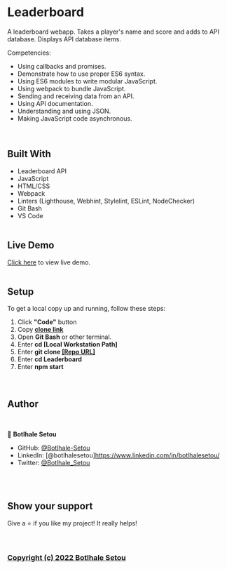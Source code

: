 # **Leaderboard**
A leaderboard webapp. Takes a player's name and score and adds to API database. Displays API database items. 

Competencies:
- Using callbacks and promises.
- Demonstrate how to use proper ES6 syntax. 
- Using ES6 modules to write modular JavaScript.
- Using webpack to bundle JavaScript.
- Sending and receiving data from an API.
- Using API documentation.
- Understanding and using JSON.
- Making JavaScript code asynchronous.

<br>

## Built With

- Leaderboard API
- JavaScript
- HTML/CSS
- Webpack
- Linters (Lighthouse, Webhint, Stylelint, ESLint, NodeChecker)
- Git Bash
- VS Code
<br><br>

## Live Demo

[Click here](https://botlhale-setou.github.io/leaderboard) to view live demo.<br><br>

## Setup


To get a local copy up and running, follow these steps:
1. Click **"Code"** button
2. Copy [**clone link**](https://github.com/Botlhale-Setou/Leaderboard.git)
3. Open **Git Bash** or other terminal.
4. Enter **cd [Local Workstation Path]**
5. Enter **git clone [[Repo URL]](https://github.com/Botlhale-Setou/Leaderboard.git)**
6. Enter **cd Leaderboard**
7. Enter **npm start**
<br><br><br>


## Author
<br>

👤 **Botlhale Setou**
- GitHub: [@Botlhale-Setou](https://github.com/Botlhale-Setou)
- LinkedIn: [@botlhalesetou]https://www.linkedin.com/in/botlhalesetou/
- Twitter: [@Botlhale_Setou](https://twitter.com/Botlhale_Setou)

<br><br>
## Show your support
Give a ⭐️ if you like my project! It really helps!

<br>

### [Copyright (c) 2022 Botlhale Setou](./LICENSE)

